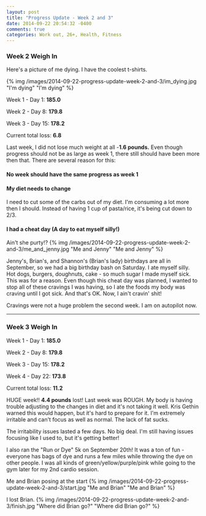 ```yaml
---
layout: post
title: "Progress Update - Week 2 and 3"
date: 2014-09-22 20:54:32 -0400
comments: true
categories: Work out, 26+, Health, Fitness
---
```


### Week 2 Weigh In

Here's a picture of me dying. I have the coolest t-shirts.

{% img /images/2014-09-22-progress-update-week-2-and-3/im_dying.jpg "I'm dying" "I'm dying" %}

Week 1 - Day 1: <strong>185.0</strong>

Week 2 - Day 8: <strong>179.8</strong>

Week 3 - Day 15: <strong>178.2</strong>

Current total loss: <strong>6.8</strong>

Last week, I did not lose much weight at all -<strong>1.6 pounds.</strong> Even though progress should not be as large as week 1, there still should have been more then that. There are several reason for this:

#### No week should have the same progress as week 1

#### My diet needs to change

I need to cut some of the carbs out of my diet. I'm consuming a lot more then I should. Instead of having 1 cup of pasta/rice, it's being cut down to 2/3.

#### I had a cheat day (A day to eat myself silly!)

Ain't she purty!?
{% img /images/2014-09-22-progress-update-week-2-and-3/me_and_jenny.jpg "Me and Jenny" "Me and Jenny" %}

Jenny's, Brian's, and Shannon's (Brian's lady) birthdays are all in September, so we had a big birthday bash on Saturday. I ate myself silly. Hot dogs, burgers, doughnuts, cake - so much sugar I made myself sick. This was for a reason. Even though this cheat day was planned, I wanted to stop all of these cravings I was having, so I ate the foods my body was craving until I got sick. And that's OK. Now, I ain't cravin' shit!

Cravings were not a huge problem the second week. I am on autopilot now.

<hr>

### Week 3 Weigh In

Week 1 - Day 1: <strong>185.0</strong>

Week 2 - Day 8: <strong>179.8</strong>

Week 3 - Day 15: <strong>178.2</strong>

Week 4 - Day 22: <strong>173.8</strong>

Current total loss: <strong>11.2</strong>

HUGE week!! <strong>4.4 pounds</strong> lost! Last week was ROUGH. My body is having trouble adjusting to the changes in diet and it's not taking it well. Kris Gethin warned this would happen, but it's hard to prepare for it. I'm extremely irritable and can't focus as well as normal. The lack of fat sucks.

The irritability issues lasted a few days. No big deal. I'm still having issues focusing like I used to, but it's getting better!

I also ran the "Run or Dye" 5k on September 20th! It was a ton of fun - everyone has bags of dye and runs a few miles while throwing the dye on other people. I was all kinds of green/yellow/purple/pink while going to the gym later for my 2nd cardio session.

Me and Brian posing at the start
{% img /images/2014-09-22-progress-update-week-2-and-3/start.jpg "Me and Brian" "Me and Brian" %}

I lost Brian.
{% img /images/2014-09-22-progress-update-week-2-and-3/finish.jpg "Where did Brian go?" "Where did Brian go?" %}



